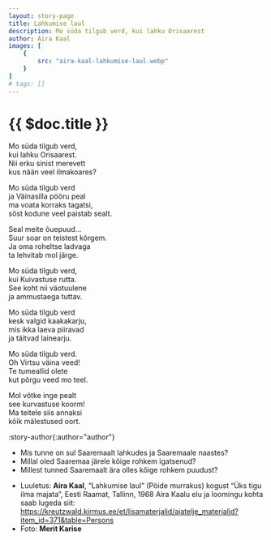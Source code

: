 ```yaml
---
layout: story-page
title: Lahkumise laul
description: Mo süda tilgub verd, kui lahku Orisaarest
author: Aira Kaal
images: [
    {
        src: "aira-kaal-lahkumise-laul.webp"
    }
]
# tags: []
---
```


# {{ $doc.title }} 

<!-- Fotole: Mo süda tilgub verd -->

Mo süda tilgub verd, \
kui lahku Orisaarest. \
Nii erku sinist merevett \
kus nään veel ilmakoares?

Mo süda tilgub verd \
ja Väinasilla pööru peal \
ma voata korraks tagatsi, \
sõst kodune veel paistab sealt.

Seal meite õuepuud... \
Suur soar on teistest kõrgem. \
Ja oma roheltse ladvaga \
ta lehvitab mol järge.

Mo süda tilgub verd, \
kui Kuivastuse rutta. \
See koht nii väotuulene \
ja ammustaega tuttav.

Mo süda tilgub verd \
kesk valgid kaakakarju, \
mis ikka laeva piiravad \
ja täitvad lainearju.

Mo süda tilgub verd. \
Oh Virtsu väina veed! \
Te tumeallid olete \
kut põrgu veed mo teel. 

Mol võtke inge pealt \
see kurvastuse koorm! \
Ma teitele siis annaksi \
kõik mälestused oort.

:story-author{:author="author"}
<!-- <story-dictionary :terms="frontmatter.dictionary" /> -->

<details-wrapper summary="Mis mõtted tekkisid?">

- Mis tunne on sul Saaremaalt lahkudes ja Saaremaale naastes?
- Millal oled Saaremaa järele kõige rohkem igatsenud?
- Millest tunned Saaremaalt ära olles kõige rohkem puudust?

</details-wrapper>


<details-wrapper summary="Allikad" class="text-sm" icon="icon-park-outline:document-folder">

- Luuletus: **Aira Kaal**, “Lahkumise laul” (Pöide murrakus) kogust “Üks tigu ilma majata”, Eesti Raamat, Tallinn, 1968
Aira Kaalu elu ja loomingu kohta saab lugeda siit: https://kreutzwald.kirmus.ee/et/lisamaterjalid/ajatelje_materjalid?item_id=371&table=Persons
- Foto: **Merit Karise**

</details-wrapper>